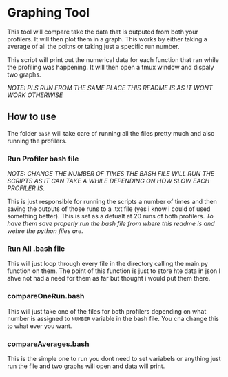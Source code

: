 # Graphing Tool

This tool will compare take the data that is outputed from both your profilers. It will then plot them in a graph. This works by either taking a average of all the poitns or taking just a specific run number.

This script will print out the numerical data for each function that ran while the profiling was happening. It will then open a tmux window and dispaly two graphs.

*NOTE: PLS RUN FROM THE SAME PLACE THIS README IS AS IT WONT WORK OTHERWISE*

## How to use

The folder `bash` will take care of running all the files pretty much and also running the profilers. 

### Run Profiler bash file
*NOTE: CHANGE THE NUMBER OF TIMES THE BASH FILE WILL RUN THE SCRIPTS AS IT CAN TAKE A WHILE DEPENDING ON HOW SLOW EACH PROFILER IS*.

This is just responsible for running the scripts a number of times and then saving the outputs of those runs to a .txt file (yes i know i could of used something better). This is set as a defualt at 20 runs of both profilers. *To have them save properly run the bash file from where this readme is and wehre the python files are.*

### Run All .bash file

This will just loop through every file in the directory calling the main.py function on them. The point of this function is just to store hte data in json I ahve not had a need for them as far but thought i would put them there.

### compareOneRun.bash

This will just take one of the files for both profilers depending on what number is assigned to `NUMBER` variable in the bash file. You cna change this to what ever you want.

### compareAverages.bash

This is the simple one to run you dont need to set variabels or anything just run the file and two graphs will open and data will print.